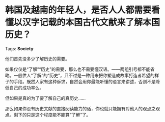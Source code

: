 # 韩国及越南的年轻人，是否人人都需要看懂以汉字记载的本国古代文献来了解本国历史？

Tags: **Society**

他们首先没多少了解历史的需要。

如果仅仅是“了解”“历史”的需要，那么也不需要懂汉语。——两组引号都不能省略。一般供人“了解”的“历史”，只不过是一种用来把你塑造成故事打造者希望的样子的手段。既然人家有这种诉求，自然会用你最能听懂的语言来讲述，否则不是降低自己的成功率么。

但如果是真的为了要了解自己的真历史……

那么如果你没有历史文献的直接阅读能力的话，你也就只能拥有对他人的观点之观点。剩下的只是这个程度能不能算“了解”了。



